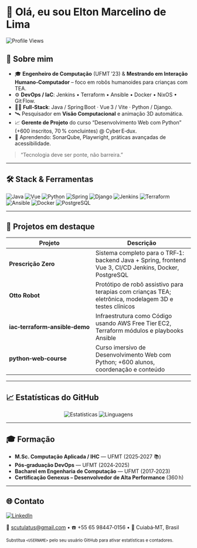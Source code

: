 # 👋 Olá, eu sou **Elton Marcelino de Lima**

![Profile Views](https://komarev.com/ghpvc/?username=<USERNAME>&style=flat-square)

## 🚀 Sobre mim

- 🎓 **Engenheiro de Computação** (UFMT ’23) & **Mestrando em Interação Humano‑Computador** – foco em robôs humanoides para crianças com TEA.
- ⚙️ **DevOps / IaC**: Jenkins • Terraform • Ansible • Docker • NixOS • Git Flow.
- 🧑‍💻 **Full‑Stack**: Java / Spring Boot · Vue 3 / Vite · Python / Django.
- 🛰️ Pesquisador em **Visão Computacional** e animação 3D automática.
- 📈 **Gerente de Projeto** do curso “Desenvolvimento Web com Python” (+600 inscritos, 70 % concluintes) @ Cyber E‑dux.
- 🌱 Aprendendo: SonarQube, Playwright, práticas avançadas de acessibilidade.

> “Tecnologia deve ser ponte, não barreira.”

---

## 🛠️ Stack & Ferramentas

![Java](https://img.shields.io/badge/Java-ED8B00?style=flat-square&logo=openjdk&logoColor=white) ![Vue](https://img.shields.io/badge/Vue-3.0-4FC08D?style=flat-square&logo=vuedotjs&logoColor=white) ![Python](https://img.shields.io/badge/Python-3776AB?style=flat-square&logo=python&logoColor=white) ![Spring](https://img.shields.io/badge/Spring-6DB33F?style=flat-square&logo=spring&logoColor=white) ![Django](https://img.shields.io/badge/Django-092E20?style=flat-square&logo=django&logoColor=white) ![Jenkins](https://img.shields.io/badge/Jenkins-D24939?style=flat-square&logo=jenkins&logoColor=white) ![Terraform](https://img.shields.io/badge/Terraform-623CE4?style=flat-square&logo=terraform&logoColor=white) ![Ansible](https://img.shields.io/badge/Ansible-000000?style=flat-square&logo=ansible&logoColor=white) ![Docker](https://img.shields.io/badge/Docker-2496ED?style=flat-square&logo=docker&logoColor=white) ![PostgreSQL](https://img.shields.io/badge/PostgreSQL-4169E1?style=flat-square&logo=postgresql&logoColor=white)

---

## 📌 Projetos em destaque

| Projeto | Descrição |
|---------|-----------|
| **Prescrição Zero** | Sistema completo para o TRF‑1: backend Java + Spring, frontend Vue 3, CI/CD Jenkins, Docker, PostgreSQL |
| **Otto Robot** | Protótipo de robô assistivo para terapias com crianças TEA; eletrônica, modelagem 3D e testes clínicos |
| **iac‑terraform‑ansible‑demo** | Infraestrutura como Código usando AWS Free Tier EC2, Terraform módulos e playbooks Ansible |
| **python‑web‑course** | Curso imersivo de Desenvolvimento Web com Python; +600 alunos, coordenação e conteúdo |

---

## 📈 Estatísticas do GitHub

<p align="center">
  <img src="https://github-readme-stats.vercel.app/api?username=<USERNAME>&show_icons=true&count_private=true&hide=issues&theme=default" alt="Estatísticas"/>
  <img src="https://github-readme-stats.vercel.app/api/top-langs?username=<USERNAME>&layout=compact&langs_count=10&theme=default" alt="Linguagens"/>
</p>

---

## 🎓 Formação

- **M.Sc. Computação Aplicada / IHC** — UFMT (2025‑2027 📚)
- **Pós‑graduação DevOps** — UFMT (2024‑2025)
- **Bacharel em Engenharia de Computação** — UFMT (2017‑2023)
- **Certificação Genexus – Desenvolvedor de Alta Performance** (360 h)

---

## 🌐 Contato

[![LinkedIn](https://img.shields.io/badge/LinkedIn-0A66C2?style=flat-square&logo=linkedin&logoColor=white)](https://www.linkedin.com/in/elton-marcelino-de-lima)

📧 scutulatus@gmail.com • ☎️ +55 65 98447‑0156 • 📍 Cuiabá‑MT, Brasil

<sub>Substitua `<USERNAME>` pelo seu usuário GitHub para ativar estatísticas e contadores.</sub>

